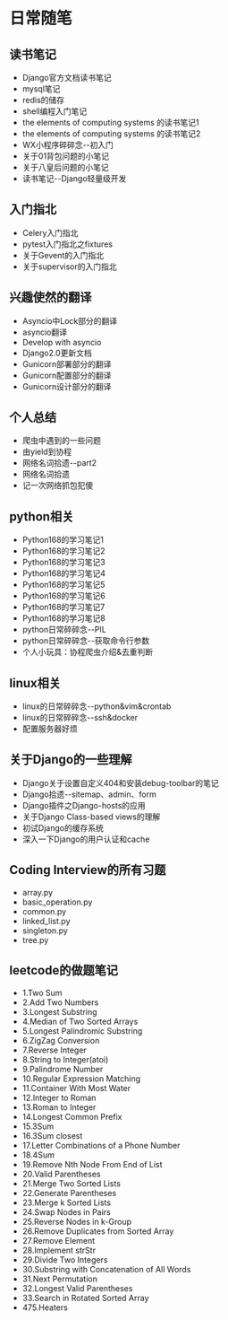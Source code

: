 # 日常随笔

## 读书笔记
* Django官方文档读书笔记
* mysql笔记
* redis的储存
* shell编程入门笔记
* the elements of computing systems 的读书笔记1
* the elements of computing systems 的读书笔记2
* WX小程序碎碎念--初入门
* 关于01背包问题的小笔记
* 关于八皇后问题的小笔记
* 读书笔记--Django轻量级开发

## 入门指北
* Celery入门指北
* pytest入门指北之fixtures
* 关于Gevent的入门指北
* 关于supervisor的入门指北

## 兴趣使然的翻译
* Asyncio中Lock部分的翻译
* asyncio翻译
* Develop with asyncio
* Django2.0更新文档
* Gunicorn部署部分的翻译
* Gunicorn配置部分的翻译
* Gunicorn设计部分的翻译

## 个人总结
* 爬虫中遇到的一些问题
* 由yield到协程
* 网络名词拾遗--part2
* 网络名词拾遗
* 记一次网络抓包犯傻

## python相关
* Python168的学习笔记1
* Python168的学习笔记2
* Python168的学习笔记3
* Python168的学习笔记4
* Python168的学习笔记5
* Python168的学习笔记6
* Python168的学习笔记7
* Python168的学习笔记8
* python日常碎碎念--PIL
* python日常碎碎念--获取命令行参数
* 个人小玩具：协程爬虫介绍&去重判断

## linux相关
* linux的日常碎碎念--python&vim&crontab
* linux的日常碎碎念--ssh&docker
* 配置服务器好烦

## 关于Django的一些理解
* Django关于设置自定义404和安装debug-toolbar的笔记
* Django拾遗--sitemap、admin、form
* Django插件之Django-hosts的应用
* 关于Django Class-based views的理解
* 初试Django的缓存系统
* 深入一下Django的用户认证和cache

## Coding Interview的所有习题
* array.py
* basic_operation.py
* common.py
* linked_list.py
* singleton.py
* tree.py

## leetcode的做题笔记
* 1.Two Sum
* 2.Add Two Numbers
* 3.Longest Substring
* 4.Median of Two Sorted Arrays
* 5.Longest Palindromic Substring
* 6.ZigZag Conversion
* 7.Reverse Integer
* 8.String to Integer(atoi)
* 9.Palindrome Number
* 10.Regular Expression Matching
* 11.Container With Most Water
* 12.Integer to Roman
* 13.Roman to Integer
* 14.Longest Common Prefix
* 15.3Sum
* 16.3Sum closest
* 17.Letter Combinations of a Phone Number
* 18.4Sum
* 19.Remove Nth Node From End of List
* 20.Valid Parentheses
* 21.Merge Two Sorted Lists
* 22.Generate Parentheses
* 23.Merge k Sorted Lists
* 24.Swap Nodes in Pairs
* 25.Reverse Nodes in k-Group
* 26.Remove Duplicates from Sorted Array
* 27.Remove Element
* 28.Implement strStr
* 29.Divide Two Integers
* 30.Substring with Concatenation of All Words
* 31.Next Permutation
* 32.Longest Valid Parentheses
* 33.Search in Rotated Sorted Array
* 475.Heaters
